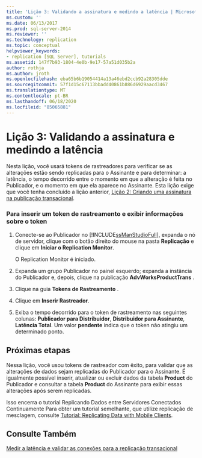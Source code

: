 ```yaml
---
title: 'Lição 3: Validando a assinatura e medindo a latência | Microsoft Docs'
ms.custom: ''
ms.date: 06/13/2017
ms.prod: sql-server-2014
ms.reviewer: ''
ms.technology: replication
ms.topic: conceptual
helpviewer_keywords:
- replication [SQL Server], tutorials
ms.assetid: 147f7b93-1804-4e0b-9e17-57a51d035b2a
author: rothja
ms.author: jroth
ms.openlocfilehash: eba65b6b19054414a13a46ebd2ccb92a28305dde
ms.sourcegitcommit: 57f1d15c67113bbadd40861b886d6929aacd3467
ms.translationtype: MT
ms.contentlocale: pt-BR
ms.lasthandoff: 06/18/2020
ms.locfileid: "85065881"
---
```

# <a name="lesson-3-validating-the-subscription-and-measuring-latency"></a>Lição 3: Validando a assinatura e medindo a latência
  Nesta lição, você usará tokens de rastreadores para verificar se as alterações estão sendo replicadas para o Assinante e para determinar: a latência, o tempo decorrido entre o momento em que a alteração é feita no Publicador, e o momento em que ela aparece no Assinante. Esta lição exige que você tenha concluído a lição anterior, [Lição 2: Criando uma assinatura na publicação transacional](lesson-2-creating-a-subscription-to-the-transactional-publication.md).  
  
### <a name="to-insert-a-tracer-token-and-view-information-on-the-token"></a>Para inserir um token de rastreamento e exibir informações sobre o token  
  
1.  Conecte-se ao Publicador no [!INCLUDE[ssManStudioFull](../../includes/ssmanstudiofull-md.md)], expanda o nó de servidor, clique com o botão direito do mouse na pasta **Replicação** e clique em **Iniciar o Replication Monitor**.  
  
     O Replication Monitor é iniciado.  
  
2.  Expanda um grupo Publicador no painel esquerdo; expanda a instância do Publicador e, depois, clique na publicação **AdvWorksProductTrans** .  
  
3.  Clique na guia **Tokens de Rastreamento** .  
  
4.  Clique em **Inserir Rastreador**.  
  
5.  Exiba o tempo decorrido para o token de rastreamento nas seguintes colunas: **Publicador para Distribuidor**, **Distribuidor para Assinante**, **Latência Total**. Um valor **pendente** indica que o token não atingiu um determinado ponto.  
  
## <a name="next-steps"></a>Próximas etapas  
 Nessa lição, você usou tokens de rastreador com êxito, para validar que as alterações de dados sejam replicadas do Publicador para o Assinante. É igualmente possível inserir, atualizar ou excluir dados da tabela **Product** do Publicador e consultar a tabela **Product** do Assinante para exibir essas alterações após serem replicadas.  
  
 Isso encerra o tutorial Replicando Dados entre Servidores Conectados Continuamente Para obter um tutorial semelhante, que utilize replicação de mesclagem, consulte [Tutorial: Replicating Data with Mobile Clients](tutorial-replicating-data-with-mobile-clients.md).  
  
## <a name="see-also"></a>Consulte Também  
 [Medir a latência e validar as conexões para a replicação transacional](monitor/measure-latency-and-validate-connections-for-transactional-replication.md)  
  
  
